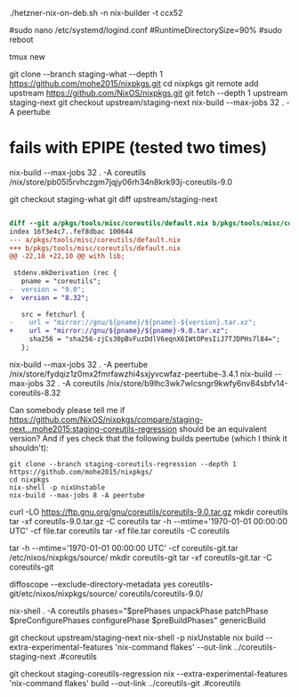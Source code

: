 ./hetzner-nix-on-deb.sh -n nix-builder -t ccx52

#sudo nano /etc/systemd/logind.conf
#RuntimeDirectorySize=90%
#sudo reboot

tmux new

git clone --branch staging-what --depth 1 https://github.com/mohe2015/nixpkgs.git
cd nixpkgs
git remote add upstream https://github.com/NixOS/nixpkgs.git
git fetch --depth 1 upstream staging-next
git checkout upstream/staging-next
nix-build --max-jobs 32 . -A peertube
# fails with EPIPE (tested two times)
nix-build --max-jobs 32 . -A coreutils
/nix/store/pb05l5rvhczgm7jqjy06rh34n8krk93j-coreutils-9.0


git checkout staging-what
git diff upstream/staging-next
```diff

diff --git a/pkgs/tools/misc/coreutils/default.nix b/pkgs/tools/misc/coreutils/default.nix
index 16f3e4c7..fef8dbac 100644
--- a/pkgs/tools/misc/coreutils/default.nix
+++ b/pkgs/tools/misc/coreutils/default.nix
@@ -22,10 +22,10 @@ with lib;
 
 stdenv.mkDerivation (rec {
   pname = "coreutils";
-  version = "9.0";
+  version = "8.32";
 
   src = fetchurl {
-    url = "mirror://gnu/${pname}/${pname}-${version}.tar.xz";
+    url = "mirror://gnu/${pname}/${pname}-9.0.tar.xz";
     sha256 = "sha256-zjCs30pBvFuzDdlV6eqnX6IWtOPesIiJ7TJDPHs7l84=";
   };

```
nix-build --max-jobs 32 . -A peertube
/nix/store/fydqiz1z0mx2fmrfawzhi4sxjyvcwfaz-peertube-3.4.1
nix-build --max-jobs 32 . -A coreutils
/nix/store/b9lhc3wk7wlcsngr9kwfy6nv84sbfv14-coreutils-8.32
























































Can somebody please tell me if https://github.com/NixOS/nixpkgs/compare/staging-next...mohe2015:staging-coreutils-regression should be an equivalent version?
And if yes check that the following builds peertube (which I think it shouldn't):
```
git clone --branch staging-coreutils-regression --depth 1 https://github.com/mohe2015/nixpkgs/
cd nixpkgs
nix-shell -p nixUnstable
nix-build --max-jobs 8 -A peertube
```

curl -LO https://ftp.gnu.org/gnu/coreutils/coreutils-9.0.tar.gz
mkdir coreutils
tar -xf coreutils-9.0.tar.gz -C coreutils
tar -h --mtime='1970-01-01 00:00:00 UTC' -cf file.tar coreutils
tar -xf file.tar coreutils -C coreutils

tar -h --mtime='1970-01-01 00:00:00 UTC' -cf coreutils-git.tar /etc/nixos/nixpkgs/source/
mkdir coreutils-git
tar -xf coreutils-git.tar -C coreutils-git


diffoscope --exclude-directory-metadata yes coreutils-git/etc/nixos/nixpkgs/source/ coreutils/coreutils-9.0/


nix-shell . -A coreutils
phases="$prePhases unpackPhase patchPhase $preConfigurePhases configurePhase $preBuildPhases" genericBuild
















git checkout upstream/staging-next
nix-shell -p nixUnstable
nix build --extra-experimental-features 'nix-command flakes' --out-link ../coreutils-staging-next .#coreutils

git checkout staging-coreutils-regression
nix --extra-experimental-features 'nix-command flakes' build --out-link ../coreutils-git .#coreutils




